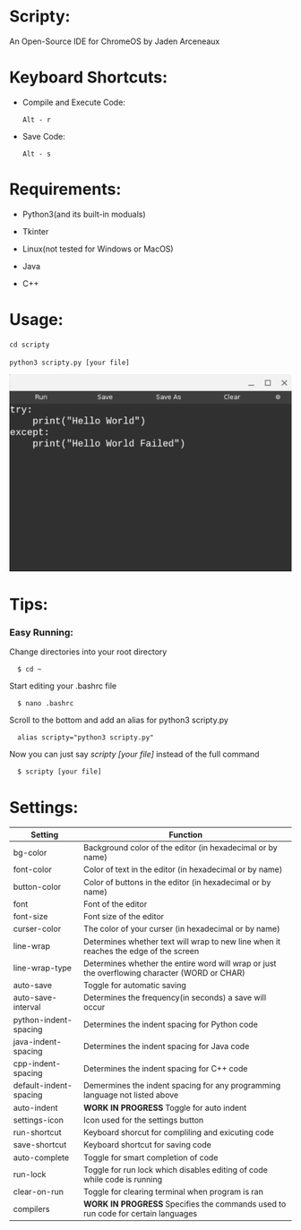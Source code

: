 
# Scripty:

An Open-Source IDE for ChromeOS by Jaden Arceneaux
  
  
# Keyboard Shortcuts:
  - Compile and Execute Code:
  
        Alt - r
  
  
  - Save Code:
  
        Alt - s
  
  
# Requirements:

  - Python3(and its built-in moduals)
  
  - Tkinter
  
  - Linux(not tested for Windows or MacOS)
  
  - Java
  
  - C++


# Usage:
  
    cd scripty
  
    python3 scripty.py [your file]
  
  ![](images/IMAGE3.png)
  
# Tips:
### Easy Running:

  Change directories into your root directory

      $ cd ~

  Start editing your .bashrc file

      $ nano .bashrc

  Scroll to the bottom and add an alias for python3 scripty.py

      alias scripty="python3 scripty.py"

  Now you can just say *scripty [your file]* instead of the full command

      $ scripty [your file]
  
# Settings:
Setting | Function
------------ | -------------
bg-color | Background color of the editor (in hexadecimal or by name)
font-color | Color of text in the editor (in hexadecimal or by name)
button-color | Color of buttons in the editor (in hexadecimal or by name)
font | Font of the editor
font-size | Font size of the editor
curser-color | The color of your curser (in hexadecimal or by name)
line-wrap | Determines whether text will wrap to new line when it reaches the edge of the screen
line-wrap-type | Determines whether the entire word will wrap or just the overflowing character (WORD or CHAR)
auto-save | Toggle for automatic saving
auto-save-interval | Determines the frequency(in seconds) a save will occur
python-indent-spacing | Determines the indent spacing for Python code
java-indent-spacing | Determines the indent spacing for Java code
cpp-indent-spacing | Determines the indent spacing for C++ code
default-indent-spacing | Demermines the indent spacing for any programming language not listed above
auto-indent | **WORK IN PROGRESS** Toggle for auto indent
settings-icon | Icon used for the settings button
run-shortcut | Keyboard shorcut for compliling and exicuting code
save-shortcut | Keyboard shortcut for saving code
auto-complete | Toggle for smart completion of code
run-lock | Toggle for run lock which disables editing of code while code is running
clear-on-run | Toggle for clearing terminal when program is ran
compilers | **WORK IN PROGRESS**  Specifies the commands used to run code for certain languages

<!--stackedit_data:
eyJoaXN0b3J5IjpbMTk4MTkzNTk4Niw0NTkwMzY4ODcsMTQ3MT
g1MzI5NF19
-->